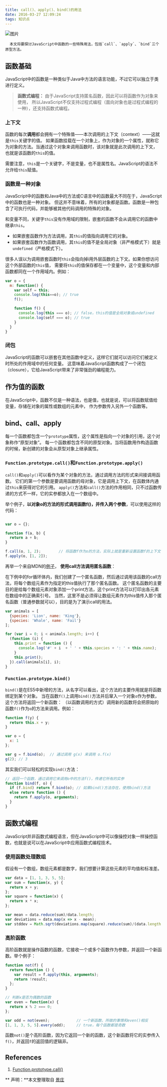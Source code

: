 ```yaml
---
title: call()、apply()、bind()的用法
date: 2016-03-27 12:09:24
tags: 知识点
---
```

![图片](http://7xsgf8.com1.z0.glb.clouddn.com/image/bgxiaohu.jpg)


      本文将要探讨JavaScript中函数的一些特殊用法，包括`call`、`apply`、`bind`三个原型方法。

<!--more-->



## 函数基础

JavaScript中的函数是一种类似于Java中方法的语言功能，不过它可以独立于类进行定义。

> **函数式编程：** 由于JavaScript支持匿名函数，因此可以将函数作为对象来使用，
所以JavaScript不仅支持过程式编程（面向对象也是过程式编程的一种），还支持函数式编程。

### 上下文

函数的每次**调用**都会拥有一个特殊值——本次调用的上下文（context）——这就是`this`关键字的值。
如果函数挂载在一个对象上，作为对象的一个属性，就称它为对象的方法。当通过这个对象来调用函数时，该对象就是此次调用的上下文，
也就是该函数的`this`的值。

需要注意，`this`是一个关键字，不是变量，也不是属性名。JavaScript的语法不允许给`this`赋值。

### 函数是一种对象

JavaScript中的函数和Java中的方法或C语言中的函数最大不同在于，JavaScript中的函数也是一种对象。
但这并不意味着，所有的对象都是函数。函数是一种包含了可执行代码，并能够被其他代码调用的特殊的对象。

和变量不同，关键字`this`没有作用域的限制，嵌套的函数不会从调用它的函数中继承`this`。
- 如果嵌套函数作为方法调用，其`this`的值指向调用它的对象。
- 如果嵌套函数作为函数调用，其`this`的值不是全局对象（非严格模式下）就是`undefined`（严格模式下）。

很多人误以为调用嵌套函数时`this`会指向掉i用外层函数的上下文。如果你想访问这个外部函数的`this`值，
需要将`this`的值保存都在一个变量中，这个变量和内部函数都同在一个作用域内。例如：

```javascript
var o = {
  m: function() {
    var self = this;
    console.log(this==o); // true
    f();

    function f() {
      console.log(this === o); // false，this的值是全局对象或undefined
      console.log(self === o); // true
    }
  }
}
```

### 闭包

JavaScript的函数可以嵌套在其他函数中定义，这样它们就可以访问它们被定义时所处的作用域中的任何变量。
这意味着JavaScript函数构成了一个闭包（closure），它给JavaScript带来了非常强劲的编程能力。

## 作为值的函数

在JavaScript中，函数不仅是一种语法，也是值，也就是说，可以将函数赋值给变量，存储在对象的属性或数组的元素中，
作为参数传入另外一个函数等。

## bind、call、apply

每一个函数都包含一个`prototype`属性，这个属性是指向一个对象的引用，这个对象称作“原型对象”。
每一个函数都包含不同的原型对象。当将函数用作构造函数的时候，新创建的对象会从原型对象上继承属性。

### `Function.prototype.call()`和`Function.prototype.apply()`

`call()`和`apply()`可以看作为某个对象的方法，通过调用方法的形式来间接调用函数。
它们的第一个参数是要调用函数的母对象，它是调用上下文，在函数体内通过`this`来获得对它的引用。
`apply()`方法和`call()`方法的作用相同，只不过函数传递的方式不一样，它的实参都放入在一个数组中。

举个例子，**以对象o的方法的形式调用函数f()，并传入两个参数**，可以使用这样的代码：

```javascript

var o = {};

function f(a, b) {
  return a + b;
}

f.call(o, 1, 2);        // 将函数f作为o的方法，实际上就是重新设置函数f的上下文
f.apply(o, [1, 2]);
```

再举一个来自MDN的[例子](https://developer.mozilla.org/zh-CN/docs/Web/JavaScript/Reference/Global_Objects/Function/call)，
**使用call方法调用匿名函数**：

在下例中的for循环体内，我们创建了一个匿名函数，然后通过调用该函数的call方法，将每个数组元素作为指定的this值执行了那个匿名函数。
这个匿名函数的主要目的是给每个数组元素对象添加一个print方法，这个print方法可以打印出各元素在数组中的正确索引号。
当然，这里不是必须得让数组元素作为this值传入那个匿名函数（普通参数就可以），目的是为了演示call的用法。

```javascript
var animals = [
  {species: 'Lion', name: 'King'},
  {species: 'Whale', name: 'Fail'}
];

for (var i = 0; i < animals.length; i++) {
  (function (i) {
    this.print = function () {
      console.log('#' + i  + ' ' + this.species + ': ' + this.name);
    }
    this.print();
  }).call(animals[i], i);
}
```

### `Function.prototype.bind()`

`bind()`是在ES5中新增的方法，从名字可以看出，这个方法的主要作用就是将函数绑定到某个对象。
当在函数`f()`上调用`bind()`方法并后窜入一个对象`o`作为参数，这个方法将返回一个新函数：
（以函数调用的方式）调用新的函数将会把原始的函数`f()`作为`o`的方法来调用。例如：

```javascript
function f(y) {
  return this.x + y;
}

var o = {
  x: 1
};

var g = f.bind(o);  // 通过调用 g(x) 来调用 o.f(x)
g(2); // 3
```

其实我们可以轻松的实现`bind()`方法：

```javascript
// 返回一个函数，通过调用它来调用o中的方法f()，传递它所有的实参
function bind(f, o) {
  if (f.bind) return f.bind(o); // 如果bind()方法存在，使用bind()方法
  else return function () {
    return f.apply(o, arguments);
  }
}

```

## 函数式编程

JavaScript并非函数式编程语言，但在JavaScript中可以像操控对象一样操控函数，也就是说可以在JavaScript中应用函数式编程技术。

### 使用函数处理数组

假设有一个数组，数组元素都是数字，我们想要计算这些元素的平均值和标准差。

```javascript
var data = [1, 1, 3, 5, 5];
var sum = function(x, y) {
  return x + y;
};
var square = function(x) {
  return x * x;
};

var mean = data.reduce(sum)/data.length;
var deviations = data.map(x => x - mean);
var stddev = Math.sqrt(deviations.map(square).reduce(sum)/(data.length - 1));
```

### 高阶函数

高阶函数就是操作函数的函数，它接收一个或多个函数作为参数，并返回一个新函数。举个例子：

```javascript
function not(f) {
  return function () {
    var result = f.apply(this, arguments);
    return !result;
  };
}

// 判断x是否为偶数的函数
var even = function(x) {
  return x % 2 === 0;
};

var odd = not(even);            // 一个新函数，所做的事情和even()相反
[1, 1, 3, 5, 5].every(odd);     // true，每个函数都是奇数

```

函数`not()`是个高阶函数，因为它返回一个新的函数，这个新函数将它的实参传入`f()`，并返回`f`的返回值的逻辑非。

## References

1. [Function.prototype.call()](https://developer.mozilla.org/zh-CN/docs/Web/JavaScript/Reference/Global_Objects/Function/call)

** 声明：**本文整理取自 [景庄](http://wwsun.github.com)
